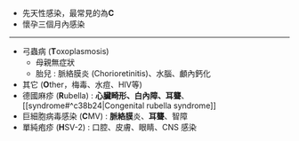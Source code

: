 - 先天性感染，最常見的為**C**
- 懷孕三個月內感染
***
- 弓蟲病 (**T**oxoplasmosis)
	- 母親無症狀
	- 胎兒 : 脈絡膜炎 (Chorioretinitis)、水腦、顱內鈣化
- 其它 (**O**ther，梅毒、水痘、HIV等) 
- 德國麻疹 (**R**ubella) : **心臟畸形、白內障、耳聾**、[[syndrome#^c38b24|Congenital rubella syndrome]]
- 巨細胞病毒感染 (**C**MV) : **脈絡膜**炎、**耳聾**、智障
- 單純疱疹 (**H**SV-2) : 口腔、皮膚、眼睛、CNS 感染
